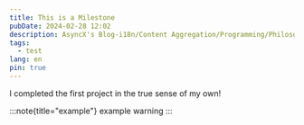 ```yaml
---
title: This is a Milestone
pubDate: 2024-02-28 12:02
description: AsyncX's Blog-i18n/Content Aggregation/Programming/Philosophy/Hobbies/i18n多语言/内容聚合/编程/哲学/爱好
tags:
  - test
lang: en
pin: true
---
```

I completed the first project in the true sense of my own!

:::note{title="example"}
example warning
:::
